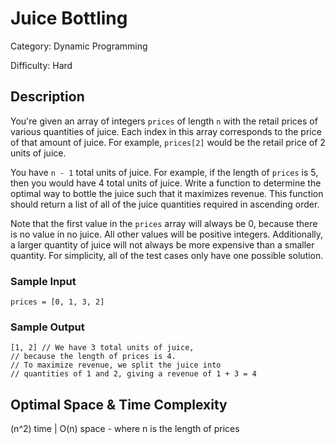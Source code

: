 # Juice Bottling

Category: Dynamic Programming

Difficulty: Hard

## Description

  You're given an array of integers `prices` of length
`n` with the retail prices of various quantities of juice. Each
index in this array corresponds to the price of that amount of juice. For
example, `prices[2]` would be the retail price of 2 units of
juice.


  You have `n - 1` total units of juice. For example, if the length
of `prices` is 5, then you would have 4 total units of juice.
Write a function to determine the optimal way to bottle the juice such that
it maximizes revenue. This function should return a list of all of the
juice quantities required in ascending order.


  Note that the first value in the `prices` array will always be 0,
because there is no value in no juice. All other values will be positive
integers. Additionally, a larger quantity of juice will not always be more
expensive than a smaller quantity. For simplicity, all of the test cases
only have one possible solution.


  
### Sample Input
  ```
prices = [0, 1, 3, 2]
```
  
### Sample Output
  ```
[1, 2] // We have 3 total units of juice,
// because the length of prices is 4.
// To maximize revenue, we split the juice into
// quantities of 1 and 2, giving a revenue of 1 + 3 = 4
```

## Optimal Space & Time Complexity

(n^2) time | O(n) space - where n is the length of prices
